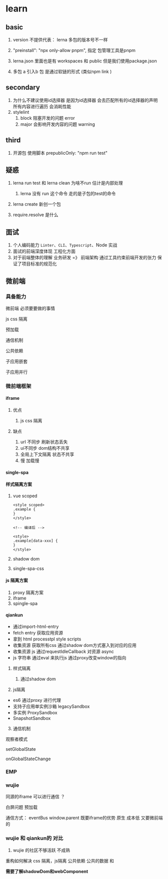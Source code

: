 # learn

## basic

1. version 不提供代表： lerna 多包的版本号不一样
2. "preinstall": "npx only-allow pnpm", 指定 包管理工具是pnpm

3. lerna.json 里面也是有 workspaces 和 public 但是我们使用package.json

4. 多包 a 引入b 包 是通过软链的形式 (类似npm link )

## secondary

1. 为什么不建议使用id选择器 是因为id选择器 会去匹配所有的id选择器的声明 所有内容进行遍历 会消耗性能
2. stylelint
   1. block 阻塞开发的问题 error
   2. major 会影响开发内容的问题 warning

## third

1. 开源包 使用脚本 prepublicOnly: "npm run test"

## 疑惑

1. lerna run test 和 lerna clean 为啥不run 估计是内部处理

   1. lerna 没有 run 这个命令 走的是子包的test的命令

2. lerna create 新创一个包

3. require.resolve 是什么

## 面试

1. 个人编码能力 `Linter`、`CLI`、`Typescript`、Node 实战
2. 面试的前端深度体现 工程化方面
3. 对于前端整体的理解 业务研发 =》 前端架构 通过工具约束前端开发的张力 保证了项目标准的规范化

## 微前端

### 具备能力

微前端 必须要要做的事情

js css 隔离

预加载

通信机制

公共依赖

子应用嵌套

子应用并行

### 微前端框架

#### iframe

1. 优点

   1. js css 隔离

2. 缺点
   1. url 不同步 刷新状态丢失
   2. ui不同步 dom结构不共享
   3. 全局上下文隔离 状态不共享
   4. 慢 加载慢

#### single-spa

#### 样式隔离方案

1. vue scoped

   ```vue
   <style scoped>
   .example {
   }
   </style>

   <!-- 编译后 -->

   <style>
   .example[data-xxx] {
   }
   </style>
   ```

2. shadow dom

3. single-spa-css

#### js 隔离方案

1. proxy 隔离方案
2. iframe
3. spingle-spa

#### qiankun

- 通过import-html-entry
- fetch entry 获取应用资源
- 拿到 html processtpl style scripts
- 收集资源 获取所有css 通过shadow dom方式塞入到对应的应用
- 收集资源 js 通过requestIdleCallback 对资源 async
- js 字符串 通过eval 来执行js 通过proxy改变window的指向

1. 样式隔离

   1. 通过shadow dom

2. js隔离

- es6 通过proxy 进行代理
- 支持子应用单实例沙箱 legacySandbox
- 多实例 ProxySandbox
- SnapshotSandbox

3. 通信机制

观察者模式

setGlobalState

onGlobalStateChange

### EMP

### wujie

同源的iframe 可以进行通信 ？

白屏问题 预加载

通信方式： eventBus window.parent
既要iframe的优势 原生 成本低 又要微前端的

### wujie 和 qiankun的 对比

1. wujie 的社区不够活跃 不成熟

重构如何解决 css 隔离，js隔离 公共依赖 公共的数据 和

**需要了解shadowDom和webComponent**
